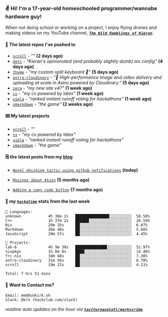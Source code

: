 ### ✌️ Hi! I'm a 17-year-old homeschooled programmer/wannabe hardware guy!

When not doing school or working on a project, I enjoy flying drones and making videos on my YouTube channel, [**_`The Wild Ramblings of Kieran`_**](https://youtube.com/@kieran.rambles).

#### 👷 The latest repos I've pushed to

- [`scroll`](https://github.com/taciturnaxolotl/scroll) - _""_ **(2 days ago)**
- [`dots`](https://github.com/taciturnaxolotl/dots) - _"Kieran's opinionated (and probably slightly dumb) nix config"_ **(4 days ago)**
- [`thyme`](https://github.com/taciturnaxolotl/thyme) - _"my custom split keyboard 🫶"_ **(5 days ago)**
- [`astro-cloudinary`](https://github.com/cloudinary-community/astro-cloudinary) - _"🚀 High-performance image and video delivery and uploading at scale in Astro powered by Cloudinary."_ **(5 days ago)**
- [`zera`](https://github.com/taciturnaxolotl/zera) - _"my new site v4?"_ **(1 week ago)**
- [`cv`](https://github.com/taciturnaxolotl/cv) - _"my cv powered by latex"_ **(1 week ago)**
- [`viola`](https://github.com/taciturnaxolotl/viola) - _"ranked instant runoff voting for hackathons"_ **(1 week ago)**
- [`smackdown`](https://github.com/taciturnaxolotl/smackdown) - _"the game"_ **(2 weeks ago)**

#### ⌨️ My latest projects

- [`scroll`](https://github.com/taciturnaxolotl/scroll) - _""_
- [`cv`](https://github.com/taciturnaxolotl/cv) - _"my cv powered by latex"_
- [`viola`](https://github.com/taciturnaxolotl/viola) - _"ranked instant runoff voting for hackathons"_
- [`smackdown`](https://github.com/taciturnaxolotl/smackdown) - _"the game"_

#### 🗒️ the latest posts from my [blog](https://dunkirk.sh)

- [`Novel phishing tactic using github notifications`](https://dunkirk.sh/blog/github-phishing/) **(today)**

- [`Musings about Atuin`](https://dunkirk.sh/blog/atuin/) **(5 months ago)**

- [`Adding a copy code button`](https://dunkirk.sh/blog/adding-a-copy-button/) **(7 months ago)**



#### 📡 my [_`hackatime`_](https://waka.hackclub.com) stats from the last week

```text
💾 Languages:
unknown            4h 36m 2s   ███████████████░░░░░░░░░░  58.58%
C++                1h 37m 2s   ██████░░░░░░░░░░░░░░░░░░░  20.59%
Nix                28m 35s     ██░░░░░░░░░░░░░░░░░░░░░░░  6.07%
Markdown           26m 40s     ██░░░░░░░░░░░░░░░░░░░░░░░  5.66%
JavaScript         20m 57s     ██░░░░░░░░░░░░░░░░░░░░░░░  4.45%

💼 Projects:
lab-6              4h 9m 38s   ██████████████░░░░░░░░░░░  52.97%
nixpkgs            1h 8m 8s    ████░░░░░░░░░░░░░░░░░░░░░  14.46%
frc-nix            34m 48s     ██░░░░░░░░░░░░░░░░░░░░░░░  7.38%
astro-cloudinary   31m 58s     ██░░░░░░░░░░░░░░░░░░░░░░░  6.78%
scroll             19m 22s     ██░░░░░░░░░░░░░░░░░░░░░░░  4.11%

Total: 7 hrs 51 mins
```

#### 📮 Want to Contact me?

```text
Email: me@dunkirk.sh
Slack: @krn (hackclub.com/slack)
```

_readme auto updates on the hour via [**`taciturnaxolotl/markscribe`**](https://github.com/taciturnaxolotl/markscribe)_
